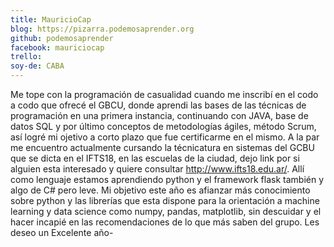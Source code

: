 ```yaml
---
title: MauricioCap
blog: https://pizarra.podemosaprender.org
github: podemosaprender
facebook: mauriciocap
trello: 
soy-de: CABA
---
```

Me tope con la programación de casualidad cuando me inscribí en el codo a codo que ofrecé el GBCU, donde aprendi las bases de las
técnicas de programación en una primera instancia, continuando con JAVA, base de datos SQL y por último conceptos de metodologías
ágiles, método Scrum, así logré mi ojetivo a corto plazo que fue certificarme en el mismo. A la par me encuentro actualmente 
cursando la técnicatura en sistemas del GCBU que se dicta en el IFTS18, en las escuelas de la ciudad, dejo link por si alguien 
esta interesado y quiere consultar http://www.ifts18.edu.ar/. Allí como lenguaje estamos aprendiendo python y el framework flask 
también y algo de C# pero leve. Mi objetivo este año es afianzar más conocimiento sobre python y las librerías que esta dispone 
para la orientación a machine learning y data science como numpy, pandas, matplotlib, sin descuidar y el hacer incapié en las 
recomendaciones de lo que más saben del grupo.
Les deseo un Excelente año-
